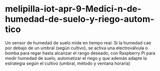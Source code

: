 # melipilla-iot-apr-9-Medici-n-de-humedad-de-suelo-y-riego-autom-tico
Un sensor de humedad de suelo mide en tiempo real. Si la humedad cae por debajo de un umbral (según cultivo), se activa una electroválvula o bomba para regar hasta alcanzar el rango deseado, con Raspberry Pi para medir humedad de suelo, automatizar el riego y que además adapte la estrategia según el cultivo (umbral, método y ventana horaria)
